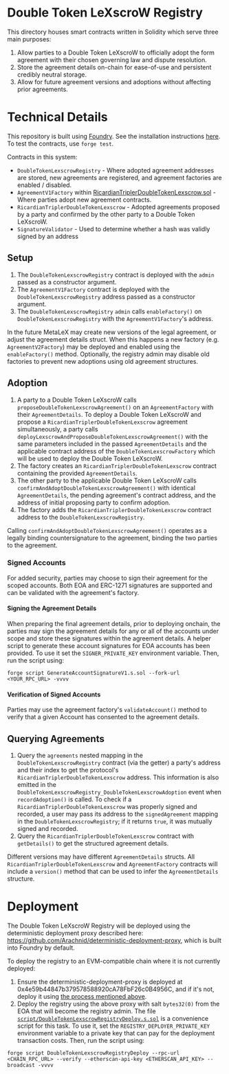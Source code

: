 # Double Token LeXscroW Registry

This directory houses smart contracts written in Solidity which serve three main purposes:

1. Allow parties to a Double Token LeXscroW to officially adopt the form agreement with their chosen governing law and dispute resolution.
2. Store the agreement details on-chain for ease-of-use and persistent credibly neutral storage.
3. Allow for future agreement versions and adoptions without affecting prior agreements.

# Technical Details

This repository is built using [Foundry](https://book.getfoundry.sh/). See the installation instructions [here](https://github.com/foundry-rs/foundry#installation). To test the contracts, use `forge test`.

Contracts in this system:

-   `DoubleTokenLexscrowRegistry` - Where adopted agreement addresses are stored, new agreements are registered, and agreement factories are enabled / disabled.
-   `AgreementV1Factory` within [RicardianTriplerDoubleTokenLexscrow.sol](https://github.com/MetaLex-Tech/RicardianTriplerDoubleTokenLeXscroW/blob/0f86b80208cb85d76433c6f88896f1d09c00c83c/registry-contracts/src/RicardianTriplerDoubleTokenLexscrow.sol#L138) - Where parties adopt new agreement contracts.
-   `RicardianTriplerDoubleTokenLexscrow` - Adopted agreements proposed by a party and confirmed by the other party to a Double Token LeXscroW.
-   `SignatureValidator` - Used to determine whether a hash was validly signed by an address

## Setup

1. The `DoubleTokenLexscrowRegistry` contract is deployed with the `admin` passed as a constructor argument.
2. The `AgreementV1Factory` contract is deployed with the `DoubleTokenLexscrowRegistry` address passed as a constructor argument.
3. The `DoubleTokenLexscrowRegistry` `admin` calls `enableFactory()` on `DoubleTokenLexscrowRegistry` with the `AgreementV1Factory`'s address.

In the future MetaLeX may create new versions of the legal agreement, or adjust the agreement details struct. When this happens a new factory (e.g. `AgreementV2Factory`) may be deployed and enabled using the `enableFactory()` method. Optionally, the registry admin may disable old factories to prevent new adoptions using old agreement structures. 

## Adoption

1.  A party to a Double Token LeXscroW calls `proposeDoubleTokenLexscrowAgreement()` on an `AgreementFactory` with their `AgreementDetails`. To deploy a Double Token LeXscroW and propose a `RicardianTriplerDoubleTokenLexscrow` agreement simultaneously, a party calls `deployLexscrowAndProposeDoubleTokenLexscrowAgreement()` with the same parameters included in the passed `AgreementDetails` and the applicable contract address of the `DoubleTokenLexscrowFactory` which will be used to deploy the Double Token LeXscroW.
2.  The factory creates an `RicardianTriplerDoubleTokenLexscrow` contract containing the provided `AgreementDetails`.
3.  The other party to the applicable Double Token LeXscroW calls `confirmAndAdoptDoubleTokenLexscrowAgreement()` with identical `AgreementDetails`, the pending agreement's contract address, and the address of initial proposing party to confirm adoption.
4.  The factory adds the `RicardianTriplerDoubleTokenLexscrow` contract address to the `DoubleTokenLexscrowRegistry`.

Calling `confirmAndAdoptDoubleTokenLexscrowAgreement()` operates as a legally binding countersignature to the agreement, binding the two parties to the agreement.

### Signed Accounts

For added security, parties may choose to sign their agreement for the scoped accounts. Both EOA and ERC-1271 signatures are supported and can be validated with the agreement's factory. 

#### Signing the Agreement Details

When preparing the final agreement details, prior to deploying onchain, the parties may sign the agreement details for any or all of the accounts under scope and store these signatures within the agreement details. A helper script to generate these account signatures for EOA accounts has been provided. To use it set the `SIGNER_PRIVATE_KEY` environment variable. Then, run the script using:

```
forge script GenerateAccountSignatureV1.s.sol --fork-url <YOUR_RPC_URL> -vvvv
```

#### Verification of Signed Accounts

Parties may use the agreement factory's `validateAccount()` method to verify that a given Account has consented to the agreement details.

## Querying Agreements

1. Query the `agreements` nested mapping in the `DoubleTokenLexscrowRegistry` contract (via the getter) a party's address and their index to get the protocol's `RicardianTriplerDoubleTokenLexscrow` address. This information is also emitted in the `DoubleTokenLexscrowRegistry_DoubleTokenLexscrowAdoption` event when `recordAdoption()` is called. To check if a `RicardianTriplerDoubleTokenLexscrow` was properly signed and recorded, a user may pass its address to the `signedAgreement` mapping in the `DoubleTokenLexscrowRegistry`; if it returns `true`, it was mutually signed and recorded.
2. Query the `RicardianTriplerDoubleTokenLexscrow` contract with `getDetails()` to get the structured agreement details.

Different versions may have different `AgreementDetails` structs. All `RicardianTriplerDoubleTokenLexscrow` and `AgreementFactory` contracts will include a `version()` method that can be used to infer the `AgreementDetails` structure.

# Deployment

The Double Token LeXscroW Registry will be deployed using the deterministic deployment proxy described here: https://github.com/Arachnid/deterministic-deployment-proxy, which is built into Foundry by default.

To deploy the registry to an EVM-compatible chain where it is not currently deployed:

1. Ensure the deterministic-deployment-proxy is deployed at 0x4e59b44847b379578588920cA78FbF26c0B4956C, and if it's not, deploy it using [the process mentioned above](https://github.com/Arachnid/deterministic-deployment-proxy).
2. Deploy the registry using the above proxy with salt `bytes32(0)` from the EOA that will become the registry admin. The file [`script/DoubleTokenLexscrowRegistryDeploy.s.sol`](script/DoubleTokenLexscrowRegistryDeploy.s.sol) is a convenience script for this task. To use it, set the `REGISTRY_DEPLOYER_PRIVATE_KEY` environment variable to a private key that can pay for the deployment transaction costs. Then, run the script using:

```
forge script DoubleTokenLexscrowRegistryDeploy --rpc-url <CHAIN_RPC_URL> --verify --etherscan-api-key <ETHERSCAN_API_KEY> --broadcast -vvvv
```
